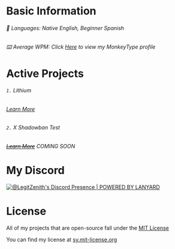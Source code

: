 # Basic Information

###### :crossed_flags: Languages: Native English, Beginner Spanish
###### :keyboard: Average WPM: Click [Here](https://monkeytype.com/profile/legitzenith/) to view my MonkeyType profile

# Active Projects
###### `1.` Lithium
###### [Learn More](https://bot.legitzenith.com/)

#####

###### `2.` X Shadowban Test
###### ~~[Learn More](https://legitzenith.com/shadowban/)~~ _COMING SOON_

# My Discord
[![@LegitZenith's Discord Presence | POWERED BY LANYARD](https://lanyard.cnrad.dev/api/1016452732871245944?showDisplayName=true&borderRadius=30px&idleMessage=Commiting%20domestic%20terrorism...&bg=2e253a)](https://discord.com/users/1016452732871245944/)

# License
All of my projects that are open-source fall under the [MIT License](https://en.wikipedia.org/wiki/MIT_License/)

You can find my license at [sy.mit-license.org](https://sy.mit-license.org/)
